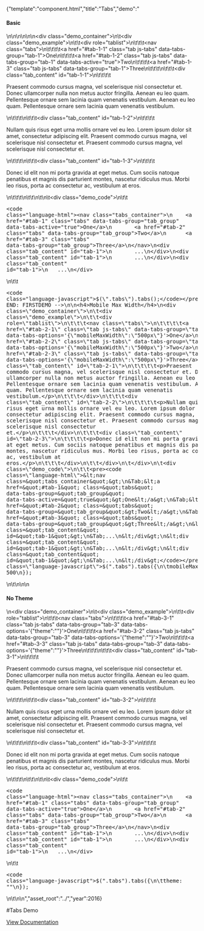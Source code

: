 {"template":"component.html","title":"Tabs","demo":"<h4>Basic</h4>\n\n<!-- START: FIRSTDEMO -->\n\n<style>\n\t.tabs { overflow: hidden; }\n</style>\n\n<div class=\"demo_container\">\n\t<div class=\"demo_example\">\n\t\t<div role=\"tablist\">\n\t\t\t<nav class=\"tabs\">\n\t\t\t\t<a href=\"#tab-1-1\" class=\"tab js-tabs\" data-tabs-group=\"tab-1\">One</a>\n\t\t\t\t<a href=\"#tab-1-2\" class=\"tab js-tabs\" data-tabs-group=\"tab-1\" data-tabs-active=\"true\">Two</a>\n\t\t\t\t<a href=\"#tab-1-3\" class=\"tab js-tabs\" data-tabs-group=\"tab-1\">Three</a>\n\t\t\t</nav>\n\t\t\t<div class=\"tab_content\" id=\"tab-1-1\">\n\t\t\t\t<p>Praesent commodo cursus magna, vel scelerisque nisl consectetur et. Donec ullamcorper nulla non metus auctor fringilla. Aenean eu leo quam. Pellentesque ornare sem lacinia quam venenatis vestibulum. Aenean eu leo quam. Pellentesque ornare sem lacinia quam venenatis vestibulum.</p>\n\t\t\t</div>\n\t\t\t<div class=\"tab_content\" id=\"tab-1-2\">\n\t\t\t\t<p>Nullam quis risus eget urna mollis ornare vel eu leo. Lorem ipsum dolor sit amet, consectetur adipiscing elit. Praesent commodo cursus magna, vel scelerisque nisl consectetur et. Praesent commodo cursus magna, vel scelerisque nisl consectetur et.</p>\n\t\t\t</div>\n\t\t\t<div class=\"tab_content\" id=\"tab-1-3\">\n\t\t\t\t<p>Donec id elit non mi porta gravida at eget metus. Cum sociis natoque penatibus et magnis dis parturient montes, nascetur ridiculus mus. Morbi leo risus, porta ac consectetur ac, vestibulum at eros.</p>\n\t\t\t</div>\n\t\t</div>\n\t</div>\n\t<div class=\"demo_code\">\n\t\t<pre><code class=\"language-html\">&lt;nav class=&quot;tabs_container&quot;&gt;\n&Tab;&lt;a href=&quot;#tab-1&quot; class=&quot;tabs&quot; data-tabs-group=&quot;tab_group&quot; data-tabs-active=&quot;true&quot;&gt;One&lt;/a&gt;\n&Tab;&lt;a href=&quot;#tab-2&quot; class=&quot;tabs&quot; data-tabs-group=&quot;tab_group&quot;&gt;Two&lt;/a&gt;\n&Tab;&lt;a href=&quot;#tab-3&quot; class=&quot;tabs&quot; data-tabs-group=&quot;tab_group&quot;&gt;Three&lt;/a&gt;\n&lt;/nav&gt;\n&lt;div class=&quot;tab_content&quot; id=&quot;tab-1&quot;&gt;\n&Tab;...\n&lt;/div&gt;\n&lt;div class=&quot;tab_content&quot; id=&quot;tab-1&quot;&gt;\n&Tab;...\n&lt;/div&gt;\n&lt;div class=&quot;tab_content&quot; id=&quot;tab-1&quot;&gt;\n&Tab;...\n&lt;/div&gt;</code></pre>\n\t\t<pre><code class=\"language-javascript\">$(\".tabs\").tabs();</code></pre>\n\t</div>\n</div>\n\n<!-- END: FIRSTDEMO -->\n\n<h4>Mobile Max Width</h4>\n<div class=\"demo_container\">\n\t<div class=\"demo_example\">\n\t\t<div role=\"tablist\">\n\t\t\t<nav class=\"tabs\">\n\t\t\t\t<a href=\"#tab-2-1\" class=\"tab js-tabs\" data-tabs-group=\"tab-2\" data-tabs-options='{\"mobileMaxWidth\":\"500px\"}'>One</a>\n\t\t\t\t<a href=\"#tab-2-2\" class=\"tab js-tabs\" data-tabs-group=\"tab-2\" data-tabs-options='{\"mobileMaxWidth\":\"500px\"}'>Two</a>\n\t\t\t\t<a href=\"#tab-2-3\" class=\"tab js-tabs\" data-tabs-group=\"tab-2\" data-tabs-options='{\"mobileMaxWidth\":\"500px\"}'>Three</a>\n\t\t\t</nav>\n\t\t\t<div class=\"tab_content\" id=\"tab-2-1\">\n\t\t\t\t<p>Praesent commodo cursus magna, vel scelerisque nisl consectetur et. Donec ullamcorper nulla non metus auctor fringilla. Aenean eu leo quam. Pellentesque ornare sem lacinia quam venenatis vestibulum. Aenean eu leo quam. Pellentesque ornare sem lacinia quam venenatis vestibulum.</p>\n\t\t\t</div>\n\t\t\t<div class=\"tab_content\" id=\"tab-2-2\">\n\t\t\t\t<p>Nullam quis risus eget urna mollis ornare vel eu leo. Lorem ipsum dolor sit amet, consectetur adipiscing elit. Praesent commodo cursus magna, vel scelerisque nisl consectetur et. Praesent commodo cursus magna, vel scelerisque nisl consectetur et.</p>\n\t\t\t</div>\n\t\t\t<div class=\"tab_content\" id=\"tab-2-3\">\n\t\t\t\t<p>Donec id elit non mi porta gravida at eget metus. Cum sociis natoque penatibus et magnis dis parturient montes, nascetur ridiculus mus. Morbi leo risus, porta ac consectetur ac, vestibulum at eros.</p>\n\t\t\t</div>\n\t\t</div>\n\t</div>\n\t<div class=\"demo_code\">\n\t\t<pre><code class=\"language-html\">&lt;nav class=&quot;tabs_container&quot;&gt;\n&Tab;&lt;a href=&quot;#tab-1&quot; class=&quot;tabs&quot; data-tabs-group=&quot;tab_group&quot; data-tabs-active=&quot;true&quot;&gt;One&lt;/a&gt;\n&Tab;&lt;a href=&quot;#tab-2&quot; class=&quot;tabs&quot; data-tabs-group=&quot;tab_group&quot;&gt;Two&lt;/a&gt;\n&Tab;&lt;a href=&quot;#tab-3&quot; class=&quot;tabs&quot; data-tabs-group=&quot;tab_group&quot;&gt;Three&lt;/a&gt;\n&lt;/nav&gt;\n&lt;div class=&quot;tab_content&quot; id=&quot;tab-1&quot;&gt;\n&Tab;...\n&lt;/div&gt;\n&lt;div class=&quot;tab_content&quot; id=&quot;tab-1&quot;&gt;\n&Tab;...\n&lt;/div&gt;\n&lt;div class=&quot;tab_content&quot; id=&quot;tab-1&quot;&gt;\n&Tab;...\n&lt;/div&gt;</code></pre>\n\t\t<pre><code class=\"language-javascript\">$(\".tabs\").tabs({\n\tmobileMaxWidth: 500\n});</code></pre>\n\t</div>\n</div>\n\n<h4>No Theme</h4>\n<div class=\"demo_container\">\n\t<div class=\"demo_example\">\n\t\t<div role=\"tablist\">\n\t\t\t<nav class=\"tabs\">\n\t\t\t\t<a href=\"#tab-3-1\" class=\"tab js-tabs\" data-tabs-group=\"tab-3\" data-tabs-options='{\"theme\":\"\"}'>One</a>\n\t\t\t\t<a href=\"#tab-3-2\" class=\"tab js-tabs\" data-tabs-group=\"tab-3\" data-tabs-options='{\"theme\":\"\"}'>Two</a>\n\t\t\t\t<a href=\"#tab-3-3\" class=\"tab js-tabs\" data-tabs-group=\"tab-3\" data-tabs-options='{\"theme\":\"\"}'>Three</a>\n\t\t\t</nav>\n\t\t\t<div class=\"tab_content\" id=\"tab-3-1\">\n\t\t\t\t<p>Praesent commodo cursus magna, vel scelerisque nisl consectetur et. Donec ullamcorper nulla non metus auctor fringilla. Aenean eu leo quam. Pellentesque ornare sem lacinia quam venenatis vestibulum. Aenean eu leo quam. Pellentesque ornare sem lacinia quam venenatis vestibulum.</p>\n\t\t\t</div>\n\t\t\t<div class=\"tab_content\" id=\"tab-3-2\">\n\t\t\t\t<p>Nullam quis risus eget urna mollis ornare vel eu leo. Lorem ipsum dolor sit amet, consectetur adipiscing elit. Praesent commodo cursus magna, vel scelerisque nisl consectetur et. Praesent commodo cursus magna, vel scelerisque nisl consectetur et.</p>\n\t\t\t</div>\n\t\t\t<div class=\"tab_content\" id=\"tab-3-3\">\n\t\t\t\t<p>Donec id elit non mi porta gravida at eget metus. Cum sociis natoque penatibus et magnis dis parturient montes, nascetur ridiculus mus. Morbi leo risus, porta ac consectetur ac, vestibulum at eros.</p>\n\t\t\t</div>\n\t\t</div>\n\t</div>\n\t<div class=\"demo_code\">\n\t\t<pre><code class=\"language-html\">&lt;nav class=&quot;tabs_container&quot;&gt;\n&Tab;&lt;a href=&quot;#tab-1&quot; class=&quot;tabs&quot; data-tabs-group=&quot;tab_group&quot; data-tabs-active=&quot;true&quot;&gt;One&lt;/a&gt;\n&Tab;&lt;a href=&quot;#tab-2&quot; class=&quot;tabs&quot; data-tabs-group=&quot;tab_group&quot;&gt;Two&lt;/a&gt;\n&Tab;&lt;a href=&quot;#tab-3&quot; class=&quot;tabs&quot; data-tabs-group=&quot;tab_group&quot;&gt;Three&lt;/a&gt;\n&lt;/nav&gt;\n&lt;div class=&quot;tab_content&quot; id=&quot;tab-1&quot;&gt;\n&Tab;...\n&lt;/div&gt;\n&lt;div class=&quot;tab_content&quot; id=&quot;tab-1&quot;&gt;\n&Tab;...\n&lt;/div&gt;\n&lt;div class=&quot;tab_content&quot; id=&quot;tab-1&quot;&gt;\n&Tab;...\n&lt;/div&gt;</code></pre>\n\t\t<pre><code class=\"language-javascript\">$(\".tabs\").tabs({\n\ttheme: \"\"\n});</code></pre>\n\t</div>\n</div>\n","asset_root":"../","year":2016}

 #Tabs Demo
<p class="back_link"><a href="https://formstone.it/components/tabs">View Documentation</a></p>